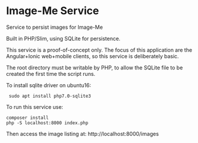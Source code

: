 Image-Me Service
================
Service to persist images for Image-Me

Built in PHP/Slim, using SQLite for persistence.

This service is a proof-of-concept only. The focus of this application are the Angular+Ionic web+mobile clients, so this service is deliberately basic.

The root directory must be writable by PHP, to allow the SQLite file to be created the first time the script runs.

To install sqlite driver on ubuntu16:
```
 sudo apt install php7.0-sqlite3
```

To run this service use:
```
composer install
php -S localhost:8000 index.php
```

Then access the image listing at:
http://localhost:8000/images